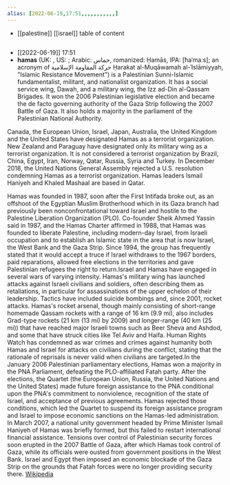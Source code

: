 ```yaml
---
alias: [2022-06-19,17:51,,,,,,,,,,,]
---
```

- [[palestine]] [[israel]]
table of content
```toc
```

- [[2022-06-19]] 17:51
- **hamas** (UK: , US: ; Arabic: حماس, romanized: Ḥamās, IPA: [ħaˈmaːs]; an acronym of حركة المقاومة الإسلامية Ḥarakat al-Muqāwamah al-ʾIslāmiyyah, "Islamic Resistance Movement") is a Palestinian Sunni-Islamic fundamentalist, militant, and nationalist organization. It has a social service wing, Dawah, and a military wing, the Izz ad-Din al-Qassam Brigades. It won the 2006 Palestinian legislative election and became the de facto governing authority of the Gaza Strip following the 2007 Battle of Gaza. It also holds a majority in the parliament of the Palestinian National Authority.

Canada, the European Union, Israel, Japan, Australia, the United Kingdom and the United States have designated Hamas as a terrorist organization. New Zealand and Paraguay have designated only its military wing as a terrorist organization. It is not considered a terrorist organization by Brazil, China, Egypt, Iran, Norway, Qatar, Russia, Syria and Turkey. In December 2018, the United Nations General Assembly rejected a U.S. resolution condemning Hamas as a terrorist organization. Hamas leaders Ismail Haniyeh and Khaled Mashaal are based in Qatar.

Hamas was founded in 1987, soon after the First Intifada broke out, as an offshoot of the Egyptian Muslim Brotherhood which in its Gaza branch had previously been nonconfrontational toward Israel and hostile to the Palestine Liberation Organization (PLO). Co-founder Sheik Ahmed Yassin said in 1987, and the Hamas Charter affirmed in 1988, that Hamas was founded to liberate Palestine, including modern-day Israel, from Israeli occupation and to establish an Islamic state in the area that is now Israel, the West Bank and the Gaza Strip. Since 1994, the group has frequently stated that it would accept a truce if Israel withdraws to the 1967 borders, paid reparations, allowed free elections in the territories and gave Palestinian refugees the right to return.Israel and Hamas have engaged in several wars of varying intensity. Hamas's military wing has launched attacks against Israeli civilians and soldiers, often describing them as retaliations, in particular for assassinations of the upper echelon of their leadership. Tactics have included suicide bombings and, since 2001, rocket attacks.  Hamas's rocket arsenal, though mainly consisting of short-range homemade Qassam rockets with a range of 16 km (9.9 mi), also includes Grad-type rockets (21 km (13 mi) by 2009) and longer-range (40 km (25 mi)) that have reached major Israeli towns such as Beer Sheva and Ashdod, and some that have struck cities like Tel Aviv and Haifa. Human Rights Watch has condemned as war crimes and crimes against humanity both Hamas and Israel for attacks on civilians during the conflict, stating that the rationale of reprisals is never valid when civilians are targeted.In the January 2006 Palestinian parliamentary elections, Hamas won a majority in the PNA Parliament, defeating the PLO-affiliated Fatah party. After the elections, the Quartet (the European Union, Russia, the United Nations and the United States) made future foreign assistance to the PNA conditional upon the PNA's commitment to nonviolence, recognition of the state of Israel, and acceptance of previous agreements. Hamas rejected those conditions, which led the Quartet to suspend its foreign assistance program and Israel to impose economic sanctions on the Hamas-led administration. In March 2007, a national unity government headed by Prime Minister Ismail Haniyeh of Hamas was briefly formed, but this failed to restart international financial assistance. Tensions over control of Palestinian security forces soon erupted in the 2007 Battle of Gaza, after which Hamas took control of Gaza, while its officials were ousted from government positions in the West Bank. Israel and Egypt then imposed an economic blockade of the Gaza Strip on the grounds that Fatah forces were no longer providing security there.
[Wikipedia](https://en.wikipedia.org/wiki/Hamas)